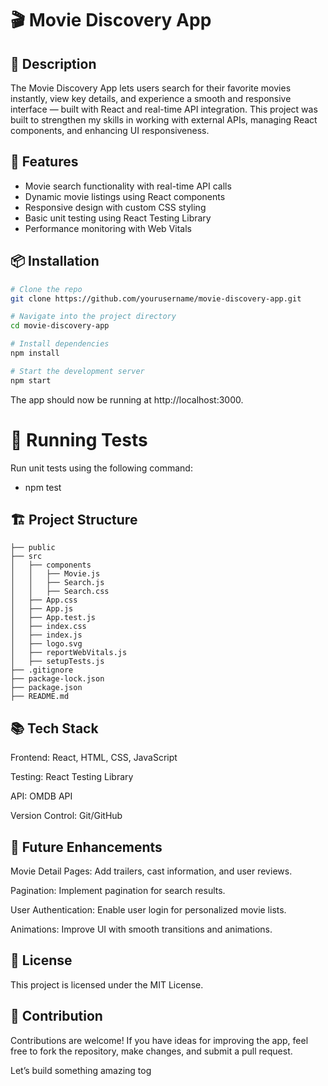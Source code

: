 # 🎬 Movie Discovery App

## 🌟 Description
The Movie Discovery App lets users search for their favorite movies instantly, view key details, and experience a smooth and responsive interface — built with React and real-time API integration. This project was built to strengthen my skills in working with external APIs, managing React components, and enhancing UI responsiveness.

## 🚀 Features
- Movie search functionality with real-time API calls
- Dynamic movie listings using React components
- Responsive design with custom CSS styling
- Basic unit testing using React Testing Library
- Performance monitoring with Web Vitals

## 📦 Installation

```bash
# Clone the repo
git clone https://github.com/yourusername/movie-discovery-app.git

# Navigate into the project directory
cd movie-discovery-app

# Install dependencies
npm install

# Start the development server
npm start
```
The app should now be running at http://localhost:3000.

# 🧪 Running Tests

Run unit tests using the following command:
- npm test

## 🏗️ Project Structure
```
├── public  
├── src  
│   ├── components  
│   │   ├── Movie.js  
│   │   ├── Search.js  
│   │   ├── Search.css  
│   ├── App.css  
│   ├── App.js  
│   ├── App.test.js  
│   ├── index.css  
│   ├── index.js  
│   ├── logo.svg  
│   ├── reportWebVitals.js  
│   ├── setupTests.js  
├── .gitignore  
├── package-lock.json  
├── package.json  
├── README.md  
```
## 📚 Tech Stack

Frontend: React, HTML, CSS, JavaScript

Testing: React Testing Library

API: OMDB API

Version Control: Git/GitHub

## 🚧 Future Enhancements

Movie Detail Pages: Add trailers, cast information, and user reviews.

Pagination: Implement pagination for search results.

User Authentication: Enable user login for personalized movie lists.

Animations: Improve UI with smooth transitions and animations.

## 📄 License

This project is licensed under the MIT License.

## 🤝 Contribution

Contributions are welcome! If you have ideas for improving the app, feel free to fork the repository, make changes, and submit a pull request.

Let’s build something amazing tog
